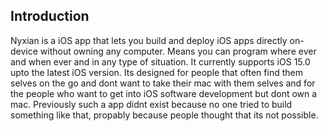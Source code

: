 ## Introduction
Nyxian is a iOS app that lets you build and deploy iOS apps directly on-device without owning any computer. Means you can program where ever and when ever and in any type of situation. It currently supports iOS 15.0 upto the latest iOS version. Its designed for people that often find them selves on the go and dont want to take their mac with them selves and for the people who want to get into iOS software development but dont own a mac. Previously such a app didnt exist because no one tried to build something like that, propably because people thought that its not possible.
